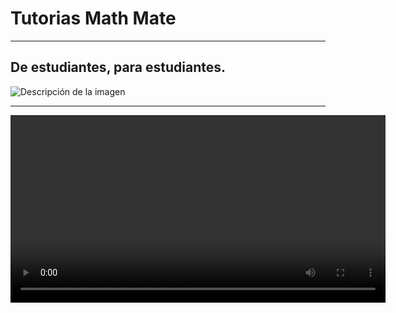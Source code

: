 # Tutorias Math Mate

---

## De estudiantes, para estudiantes.

![Descripción de la imagen](logo.png)

---

<video width="600">
    <source src="logo.mp4" type="video/mp4">
    nav bro
</video>
